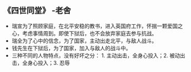 ## 《四世同堂》 -老舍

* 瑞宣为了照顾家庭，在北平安稳的教书，进入英国府工作，怀揣一颗爱国之心，考虑事情周到。即使下狱后，也不会放弃家庭去参与抗战。
* 瑞全为了心中的信念，为了国家，主动出走北平，与敌人战斗。
* 钱先生在下狱后，为了国家，加入与敌人的战斗中。
* 三种不同的人物特点，没有好坏之分： 1. 主动出击，全身心投入；2. 被动出击，全身心投入；3. 忍辱